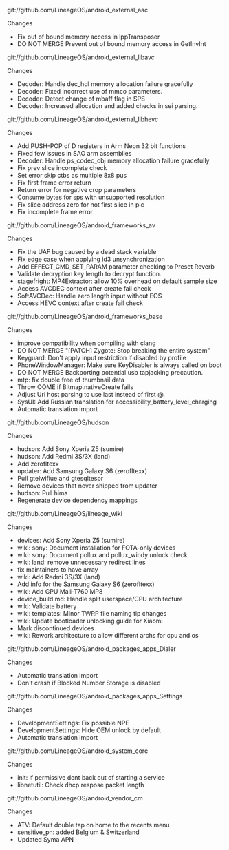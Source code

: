 
git://github.com/LineageOS/android_external_aac

Changes
- Fix out of bound memory access in lppTransposer
- DO NOT MERGE Prevent out of bound memory access in GetInvInt

git://github.com/LineageOS/android_external_libavc

Changes
- Decoder: Handle dec_hdl memory allocation failure gracefully
- Decoder: Fixed incorrect use of mmco parameters.
- Decoder: Detect change of mbaff flag in SPS
- Decoder: Increased allocation and added checks in sei parsing.

git://github.com/LineageOS/android_external_libhevc

Changes
- Add PUSH-POP of D registers in Arm Neon 32 bit functions
- Fixed few issues in SAO arm assemblies
- Decoder: Handle ps_codec_obj memory allocation failure gracefully
- Fix prev slice incomplete check
- Set error skip ctbs as multiple 8x8 pus
- Fix first frame error return
- Return error for negative crop parameters
- Consume bytes for sps with unsupported resolution
- Fix slice address zero for not first slice in pic
- Fix incomplete frame error

git://github.com/LineageOS/android_frameworks_av

Changes
- Fix the UAF bug caused by a dead stack variable
- Fix edge case when applying id3 unsynchronization
- Add EFFECT_CMD_SET_PARAM parameter checking to Preset Reverb
- Validate decryption key length to decrypt function.
- stagefright: MP4Extractor: allow 10% overhead on default sample size
- Access AVCDEC context after create fail check
- SoftAVCDec: Handle zero length input without EOS
- Access HEVC context after create fail check

git://github.com/LineageOS/android_frameworks_base

Changes
- improve compatibility when compiling with clang
- DO NOT MERGE "[PATCH] Zygote: Stop breaking the entire system"
- Keyguard: Don't apply input restriction if disabled by profile
- PhoneWindowManager: Make sure KeyDisabler is always called on boot
- DO NOT MERGE Backporting potential usb tapjacking precaution.
- mtp: fix double free of thumbnail data
- Throw OOME if Bitmap.nativeCreate fails
- Adjust Uri host parsing to use last instead of first @.
- SysUI: Add Russian translation for accessibility_battery_level_charging
- Automatic translation import

git://github.com/LineageOS/hudson

Changes
- hudson: Add Sony Xperia Z5 (sumire)
- hudson: Add Redmi 3S/3X (land)
- Add zerofltexx
- updater: Add Samsung Galaxy S6 (zerofltexx)
- Pull gtelwifiue and gtesqltespr
- Remove devices that never shipped from updater
- hudson: Pull hima
- Regenerate device dependency mappings

git://github.com/LineageOS/lineage_wiki

Changes
- devices: Add Sony Xperia Z5 (sumire)
- wiki: sony: Document installation for FOTA-only devices
- wiki: sony: Document pollux and pollux_windy unlock check
- wiki: land: remove unnecessary redirect lines
- fix maintainers to have array
- wiki: Add Redmi 3S/3X (land)
- Add info for the Samsung Galaxy S6 (zerofltexx)
- wiki: Add GPU Mali-T760 MP8
- device_build.md: Handle split userspace/CPU architecture
- wiki: Validate battery
- wiki: templates: Minor TWRP file naming tip changes
- wiki: Update bootloader unlocking guide for Xiaomi
- Mark discontinued devices
- wiki: Rework architecture to allow different archs for cpu and os

git://github.com/LineageOS/android_packages_apps_Dialer

Changes
- Automatic translation import
- Don't crash if Blocked Number Storage is disabled

git://github.com/LineageOS/android_packages_apps_Settings

Changes
- DevelopmentSettings: Fix possible NPE
- DevelopmentSettings: Hide OEM unlock by default
- Automatic translation import

git://github.com/LineageOS/android_system_core

Changes
- init: if permissive dont back out of starting a service
- libnetutil: Check dhcp respose packet length

git://github.com/LineageOS/android_vendor_cm

Changes
- ATV: Default double tap on home to the recents menu
- sensitive_pn: added Belgium & Switzerland
- Updated Syma APN
